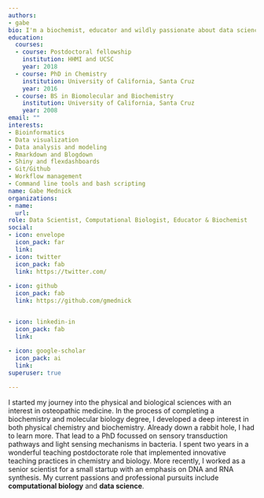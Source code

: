 ```yaml
---
authors:
- gabe
bio: I'm a biochemist, educator and wildly passionate about data science, machine learning and bioinformatics.
education:
  courses:
  - course: Postdoctoral fellowship
    institution: HHMI and UCSC
    year: 2018
  - course: PhD in Chemistry
    institution: University of California, Santa Cruz
    year: 2016
  - course: BS in Biomolecular and Biochemistry
    institution: University of California, Santa Cruz
    year: 2008
email: ""
interests:
- Bioinformatics
- Data visualization
- Data analysis and modeling
- Rmarkdown and Blogdown
- Shiny and flexdashboards
- Git/Github
- Workflow management 
- Command line tools and bash scripting
name: Gabe Mednick
organizations:
- name: 
  url: 
role: Data Scientist, Computational Biologist, Educator & Biochemist
social:
- icon: envelope
  icon_pack: far
  link: 
- icon: twitter
  icon_pack: fab
  link: https://twitter.com/
  
- icon: github
  icon_pack: fab
  link: https://github.com/gmednick


- icon: linkedin-in
  icon_pack: fab
  link:
  
- icon: google-scholar
  icon_pack: ai
  link:
superuser: true

---
```


I started my journey into the physical and biological sciences with an interest in osteopathic medicine. In the process of completing a biochemistry and molecular biology degree, I developed a deep interest in both physical chemistry and biochemistry. Already down a rabbit hole, I had to learn more. That lead to a PhD focussed on sensory transduction pathways and light sensing mechanisms in bacteria. I spent two years in a wonderful teaching postdoctorate role that implemented innovative teaching practices in chemistry and biology. More recently, I worked as a senior scientist for a small startup with an emphasis on DNA and RNA synthesis. My current passions and professional pursuits include **computational biology** and **data science**. 

